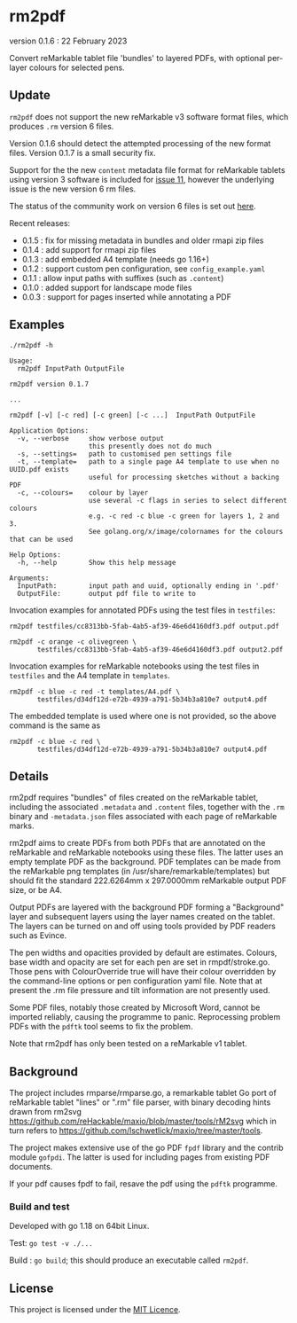 # rm2pdf

version 0.1.6 : 22 February 2023

Convert reMarkable tablet file 'bundles' to layered PDFs, with optional
per-layer colours for selected pens.

## Update

`rm2pdf` does not support the new reMarkable v3 software format files,
which produces `.rm` version 6 files.

Version 0.1.6 should detect the attempted processing of the new format
files. Version 0.1.7 is a small security fix.

Support for the the new `content` metadata file format for reMarkable
tablets using version 3 software is included for [issue
11](https://github.com/rorycl/rm2pdf/issues/11), however the underlying
issue is the new version 6 rm files.

The status of the community work on version 6 files is set out
[here](https://www.reddit.com/r/RemarkableTablet/comments/10hxe3j/updates_regarding_reverse_engineering_remarkable/).

Recent releases:
* 0.1.5 : fix for missing metadata in bundles and older rmapi zip files
* 0.1.4 : add support for rmapi zip files
* 0.1.3 : add embedded A4 template (needs go 1.16+)
* 0.1.2 : support custom pen configuration, see `config_example.yaml`
* 0.1.1 : allow input paths with suffixes (such as `.content`)
* 0.1.0 : added support for landscape mode files
* 0.0.3 : support for pages inserted while annotating a PDF

## Examples

```
./rm2pdf -h

Usage:
  rm2pdf InputPath OutputFile

rm2pdf version 0.1.7

...

rm2pdf [-v] [-c red] [-c green] [-c ...]  InputPath OutputFile

Application Options:
  -v, --verbose     show verbose output
                    this presently does not do much
  -s, --settings=   path to customised pen settings file
  -t, --template=   path to a single page A4 template to use when no UUID.pdf exists
                    useful for processing sketches without a backing PDF
  -c, --colours=    colour by layer
                    use several -c flags in series to select different colours
                    e.g. -c red -c blue -c green for layers 1, 2 and 3.
                    See golang.org/x/image/colornames for the colours that can be used

Help Options:
  -h, --help        Show this help message

Arguments:
  InputPath:        input path and uuid, optionally ending in '.pdf'
  OutputFile:       output pdf file to write to

```

Invocation examples for annotated PDFs using the test files in `testfiles`:

```
rm2pdf testfiles/cc8313bb-5fab-4ab5-af39-46e6d4160df3.pdf output.pdf

rm2pdf -c orange -c olivegreen \
       testfiles/cc8313bb-5fab-4ab5-af39-46e6d4160df3.pdf output2.pdf
```

Invocation examples for reMarkable notebooks using the test files in `testfiles`
and the A4 template in `templates`.

```
rm2pdf -c blue -c red -t templates/A4.pdf \
       testfiles/d34df12d-e72b-4939-a791-5b34b3a810e7 output4.pdf

```

The embedded template is used where one is not provided, so the above command is
the same as

```
rm2pdf -c blue -c red \
       testfiles/d34df12d-e72b-4939-a791-5b34b3a810e7 output4.pdf
```

## Details

rm2pdf requires "bundles" of files created on the reMarkable tablet, including
the associated `.metadata` and `.content` files, together with the `.rm` binary
and `-metadata.json` files associated with each page of reMarkable marks.

rm2pdf aims to create PDFs from both PDFs that are annotated on the reMarkable
and reMarkable notebooks using these files. The latter uses an empty template
PDF as the background. PDF templates can be made from the reMarkable png
templates (in /usr/share/remarkable/templates) but should fit the standard
222.6264mm x 297.0000mm reMarkable output PDF size, or be A4.

Output PDFs are layered with the background PDF forming a "Background" layer and
subsequent layers using the layer names created on the tablet. The layers can be
turned on and off using tools provided by PDF readers such as Evince.

The pen widths and opacities provided by default are estimates. Colours, base
width and opacity are set for each pen are set in rmpdf/stroke.go. Those pens
with ColourOverride true will have their colour overridden by the command-line
options or pen configuration yaml file. Note that at present the .rm file
pressure and tilt information are not presently used. 

Some PDF files, notably those created by Microsoft Word, cannot be imported
reliably, causing the programme to panic. Reprocessing problem PDFs with the
`pdftk` tool seems to fix the problem.

Note that rm2pdf has only been tested on a reMarkable v1 tablet.

## Background

The project includes rmparse/rmparse.go, a remarkable tablet Go port of
reMarkable tablet "lines" or ".rm" file parser, with binary decoding hints drawn
from rm2svg https://github.com/reHackable/maxio/blob/master/tools/rM2svg which
in turn refers to https://github.com/lschwetlick/maxio/tree/master/tools.

The project makes extensive use of the go PDF `fpdf` library and the contrib
module `gofpdi`. The latter is used for including pages from existing PDF
documents.

If your pdf causes fpdf to fail, resave the pdf using the `pdftk`
programme.

### Build and test

Developed with go 1.18 on 64bit Linux.

Test:  `go test -v ./...`

Build : `go build`; this should produce an executable called `rm2pdf`.

## License

This project is licensed under the [MIT Licence](LICENCE).
